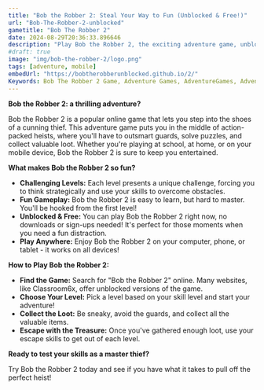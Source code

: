 ```yaml
---
title: "Bob the Robber 2: Steal Your Way to Fun (Unblocked & Free!)"
url: "Bob-The-Robber-2-unblocked"
gametitle: "Bob The Robber 2"
date: 2024-08-29T20:36:33.896646
description: "Play Bob the Robber 2, the exciting adventure game, unblocked and free! Enjoy the thrill of the heist with this popular online game."
#draft: true
image: "img/bob-the-robber-2/logo.png"
tags: [adventure, mobile]
embedUrl: "https://bobtherobberunblocked.github.io/2/"
Keywords: Bob The Robber 2 Game, Adventure Games, AdventureGames, Adventure Games Pc, AdventureGamesPc, Adventure Games Online, AdventureGamesOnline, Adventure Games Free, AdventureGamesFree, Bob The Robber 2 unblocked, Bob The Robber 2 game online, Bob The Robber 2 download, Bob The Robber 2 free, now.gg, Bob The Robber 2 free play, Bob The Robber 2 gameplay, Bob The Robber 2 full game, Bob The Robber 2 pc, Classroom6x, Unblocked Games
---
```


**Bob the Robber 2: a thrilling adventure?** 

Bob the Robber 2 is a popular online game that lets you step into the shoes of a cunning thief.  This adventure game puts you in the middle of action-packed heists, where you'll have to outsmart guards, solve puzzles, and collect valuable loot.  Whether you're playing at school, at home, or on your mobile device, Bob the Robber 2 is sure to keep you entertained.

**What makes Bob the Robber 2 so fun?** 

* **Challenging Levels:** Each level presents a unique challenge, forcing you to think strategically and use your skills to overcome obstacles. 
* **Fun Gameplay:**  Bob the Robber 2 is easy to learn, but hard to master. You'll be hooked from the first level!
* **Unblocked & Free:** You can play Bob the Robber 2 right now, no downloads or sign-ups needed!  It's perfect for those moments when you need a fun distraction. 
* **Play Anywhere:**  Enjoy Bob the Robber 2 on your computer, phone, or tablet - it works on all devices!

**How to Play Bob the Robber 2:**

* **Find the Game:**  Search for "Bob the Robber 2" online. Many websites, like Classroom6x, offer unblocked versions of the game.
* **Choose Your Level:**  Pick a level based on your skill level and start your adventure!
* **Collect the Loot:**  Be sneaky, avoid the guards, and collect all the valuable items.
* **Escape with the Treasure:**  Once you've gathered enough loot, use your escape skills to get out of each level.

**Ready to test your skills as a master thief?**

Try Bob the Robber 2 today and see if you have what it takes to pull off the perfect heist! 

